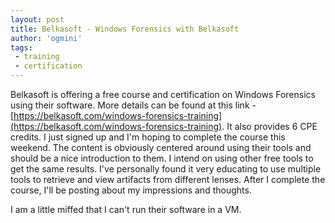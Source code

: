 ```yaml
---
layout: post
title: Belkasoft - Windows Forensics with Belkasoft
author: 'ogmini'
tags:
 - training
 - certification
---
```


Belkasoft is offering a free course and certification on Windows Forensics using their software. More details can be found at this link - [https://belkasoft.com/windows-forensics-training](https://belkasoft.com/windows-forensics-training). It also provides 6 CPE credits. I just signed up and I'm hoping to complete the course this weekend. The content is obviously centered around using their tools and should be a nice introduction to them. I intend on using other free tools to get the same results. I've personally found it very educating to use multiple tools to retrieve and view artifacts from different lenses. After I complete the course, I'll be posting about my impressions and thoughts. 

I am a little miffed that I can't run their software in a VM. 